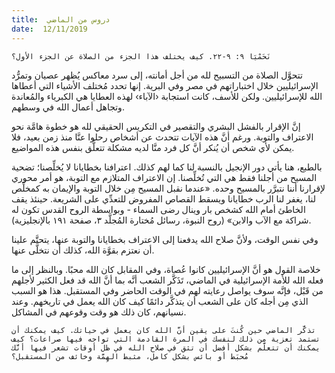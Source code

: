 ```yaml
---
title:  دروس من الماضي
date:  12/11/2019
---
```


`نَحَمْيَا ٩: ٩-٢٢. كيف يختلف هذا الجزء من الصلاة عن الجزء الأول؟`

تتحوَّل الصلاة من التسبيح لله من أجل أمانته، إلى سرد معاكس يُظهر عصيان وتمرُّد الإسرائيليين خلال اختباراتهم في مصر وفي البرية. إنها تحدد مُختلف الأشياء التي أعطاها الله للإسرائيليين. ولكن للأسف، كانت استجابة ‹الآباء› لهذه العطايا هي الكبرياء والمُعاندة وتجاهل أعمال الله في وسطهم.

إنَّ الإقرار بالفشل البشري والتقصير في التكريس الحقيقي لله هو خطوة هامَّة نحو الاعتراف والتوبة. ورغم أنَّ هذه الآيات تتحدث عن أشخاص رحلوا عنَّا منذ زمن بعيد، فلا يمكن لأي شخص أن يُنكر أنَّ كل فرد منَّا لديه مشكلة تتعلَّق بنفس هذه المواضيع.

بالطبع، هنا يأتي دور الإنجيل بالنسبة لنا كما لهم كذلك. اعترافنا بخطايانا لا يُخلِّصنا؛ تضحية المسيح من أجلنا فقط هي التي تُخلِّصنا. إن الاعتراف المتلازم مع التوبة، هو أمر محوري لإقرارنا أننا نتبرَّر بالمسيح وحده. «عندما نقبل المسيح مِن خلال التوبة والإيمان به كمخلِّص لنا، يغفر لنا الرب خطايانا ويسقط القصاص المفروض للتعدِّي على الشريعة. حينئذ يقف الخاطئ أمام الله كشخص بار وينال رضى السماء - وبواسطة الروح القدس تكون له شراكة مع الآب والابن» (روح النبوة، رسائل مُختارة المُجلَّد ٣، صفحة ١٩١ بالإنجليزية).

وفي نفس الوقت، ولأنَّ صلاح الله يدفعنا إلى الاعتراف بخطايانا والتوبة عنها، يتحتَّم علينا أن نعتزم بقوَّة الله، كذلك أن نتخلَّى عنها.

خلاصة القول هو أنَّ الإسرائيليين كانوا عُصاة، وفي المقابل كان الله محبًا. وبالنظر إلى ما فعله الله للأمة الإسرائيلية في الماضي، تَذَكَّر الشعب أنَّه بما أنَّ الله قد فعل الكثير لأجلهم من قَبْل، فإنَّه سوف يواصل رعايته لهم في الوقت الحاضر وفي المستقبل. هذا هو السبب الذي مِن أجله كان على الشعب أن يتذكَّر دائمًا كيف كان الله يعمل في تاريخهم. وعند نسيانهم، كان ذلك هو وقت وقوعهم في المشاكل.

`تذكَّر الماضي حين كُنتَ على يقين أنَّ الله كان يعمل في حياتك. كيف يمكنك أن تستمد تعزية من ذلك لنفسك في المرة القادمة التي تواجه فيها صراعات؟ كيف يمكنك أن تتعلَّم بشكل أفضل أن تثق في صلاح الله في ظل أوقات تشعر فيها أنَّك مُحبَط أو بائس بشكل كامل، مثبط الهِمَّة وخائف من المستقبل؟`